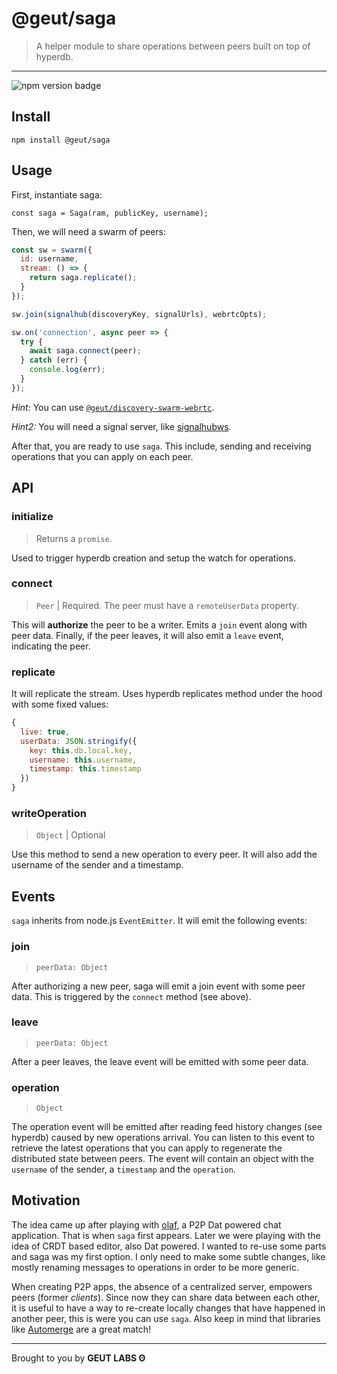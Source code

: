 # @geut/saga

> A helper module to share operations between peers built on top of
> hyperdb.

---
![npm version badge](https://badge.fury.io/js/%40geut%2Fsaga.svg)

## Install

`npm install @geut/saga`

## Usage

First, instantiate saga:

`const saga = Saga(ram, publicKey, username);`

Then, we will need a swarm of peers:

```javascript
const sw = swarm({
  id: username,
  stream: () => {
    return saga.replicate();
  }
});

sw.join(signalhub(discoveryKey, signalUrls), webrtcOpts);

sw.on('connection', async peer => {
  try {
    await saga.connect(peer);
  } catch (err) {
    console.log(err);
  }
});
```
_Hint:_ You can use [`@geut/discovery-swarm-webrtc`](https://github.com/geut/discovery-swarm-webrtc).

_Hint2:_ You will need a signal server, like [signalhubws](https://github.com/soyuka/signalhubws).

After that, you are ready to use `saga`. This include, sending and receiving operations that you can apply on each peer.

## API

### initialize

> Returns a `promise`.

Used to trigger hyperdb creation and setup the watch for operations.

### connect

> `Peer` | Required. The peer must have a `remoteUserData` property.

This will **authorize** the peer to be a writer. Emits a `join` event
along with peer data. Finally, if the peer leaves, it will also emit
a `leave` event, indicating the peer.

### replicate

It will replicate the stream. Uses hyperdb replicates method under the
hood with some fixed values:

```javascript
{
  live: true,
  userData: JSON.stringify({
    key: this.db.local.key,
    username: this.username,
    timestamp: this.timestamp
  })
}
```

### writeOperation

> `Object` | Optional

Use this method to send a new operation to every peer. It will also add
the username of the sender and a timestamp.

## Events

`saga` inherits from node.js `EventEmitter`. It will emit the following
events:

### join

> `peerData: Object`

After authorizing a new peer, saga will emit a join event with some peer
data. This is triggered by the `connect` method (see above).

### leave

> `peerData: Object`

After a peer leaves, the leave event will be emitted with some peer data.

### operation

> `Object`

The operation event will be emitted after reading feed history changes
(see hyperdb) caused by new operations arrival. You can listen to this
event to retrieve the latest operations that you can apply to regenerate
the distributed state between peers. The event will contain an object with
the `username` of the sender, a `timestamp` and the `operation`.

## Motivation

The idea came up after playing with [olaf](https://github.com/geut/olaf),
a P2P Dat powered chat application. That is when `saga` first appears.
Later we were playing with the idea of CRDT based editor, also Dat
powered. I wanted to re-use some parts and saga was my first option.
I only need to make some subtle changes, like mostly renaming messages to
operations in order to be more generic.

When creating P2P apps, the absence of a centralized server, empowers
peers (former _clients_). Since now they can share data between each
other, it is useful to have a way to re-create locally changes that have
happened in another peer, this is were you can use `saga`. Also keep in
mind that libraries like
[Automerge](https://github.com/automerge/automerge) are a great match!


---
Brought to you by **GEUT LABS ʘ**
